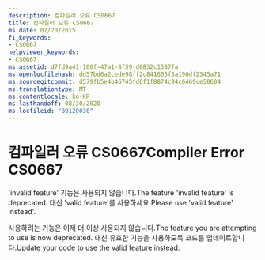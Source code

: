 ```yaml
---
description: 컴파일러 오류 CS0667
title: 컴파일러 오류 CS0667
ms.date: 07/20/2015
f1_keywords:
- CS0667
helpviewer_keywords:
- CS0667
ms.assetid: d7fd9a41-100f-47a1-8f59-d0832c1587fa
ms.openlocfilehash: dd57bd6a2cede98ff2c841603f3a190df2345a71
ms.sourcegitcommit: d579fb5e4b46745fd0f1f8874c94c6469ce58604
ms.translationtype: MT
ms.contentlocale: ko-KR
ms.lasthandoff: 08/30/2020
ms.locfileid: "89120030"
---
```

# <a name="compiler-error-cs0667"></a><span data-ttu-id="71f7c-103">컴파일러 오류 CS0667</span><span class="sxs-lookup"><span data-stu-id="71f7c-103">Compiler Error CS0667</span></span>
<span data-ttu-id="71f7c-104">'invalid feature' 기능은 사용되지 않습니다.</span><span class="sxs-lookup"><span data-stu-id="71f7c-104">The feature 'invalid feature' is deprecated.</span></span> <span data-ttu-id="71f7c-105">대신 'valid feature'를 사용하세요.</span><span class="sxs-lookup"><span data-stu-id="71f7c-105">Please use 'valid feature' instead'.</span></span>  
  
 <span data-ttu-id="71f7c-106">사용하려는 기능은 이제 더 이상 사용되지 않습니다.</span><span class="sxs-lookup"><span data-stu-id="71f7c-106">The feature you are attempting to use is now deprecated.</span></span> <span data-ttu-id="71f7c-107">대신 유효한 기능을 사용하도록 코드를 업데이트합니다.</span><span class="sxs-lookup"><span data-stu-id="71f7c-107">Update your code to use the valid feature instead.</span></span>
